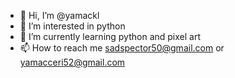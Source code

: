 - 👋 Hi, I’m @yamackl
- 👀 I’m interested in python
- 🌱 I’m currently learning python and pixel art
- 📫 How to reach me sadspector50@gmail.com or yamacceri52@gmail.com

<!---
yamackl/yamackl is a ✨ special ✨ repository because its `README.md` (this file) appears on your GitHub profile.
You can click the Preview link to take a look at your changes.
--->
